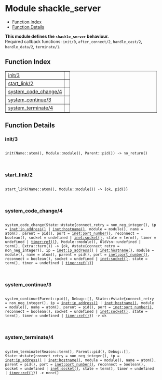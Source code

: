 

# Module shackle_server #
* [Function Index](#index)
* [Function Details](#functions)

__This module defines the `shackle_server` behaviour.__<br /> Required callback functions: `init/0`, `after_connect/2`, `handle_cast/2`, `handle_data/2`, `terminate/1`.

<a name="index"></a>

## Function Index ##


<table width="100%" border="1" cellspacing="0" cellpadding="2" summary="function index"><tr><td valign="top"><a href="#init-3">init/3</a></td><td></td></tr><tr><td valign="top"><a href="#start_link-2">start_link/2</a></td><td></td></tr><tr><td valign="top"><a href="#system_code_change-4">system_code_change/4</a></td><td></td></tr><tr><td valign="top"><a href="#system_continue-3">system_continue/3</a></td><td></td></tr><tr><td valign="top"><a href="#system_terminate-4">system_terminate/4</a></td><td></td></tr></table>


<a name="functions"></a>

## Function Details ##

<a name="init-3"></a>

### init/3 ###

<pre><code>
init(Name::atom(), Module::module(), Parent::pid()) -&gt; no_return()
</code></pre>
<br />

<a name="start_link-2"></a>

### start_link/2 ###

<pre><code>
start_link(Name::atom(), Module::module()) -&gt; {ok, pid()}
</code></pre>
<br />

<a name="system_code_change-4"></a>

### system_code_change/4 ###

<pre><code>
system_code_change(State::#state{connect_retry = non_neg_integer(), ip = <a href="inet.md#type-ip_address">inet:ip_address()</a> | <a href="inet.md#type-hostname">inet:hostname()</a>, module = module(), name = atom(), parent = pid(), port = <a href="inet.md#type-port_number">inet:port_number()</a>, reconnect = boolean(), socket = undefined | <a href="inet.md#type-socket">inet:socket()</a>, state = term(), timer = undefined | <a href="timer.md#type-ref">timer:ref()</a>}, Module::module(), OldVsn::undefined | term(), Extra::term()) -&gt; {ok, #state{connect_retry = non_neg_integer(), ip = <a href="inet.md#type-ip_address">inet:ip_address()</a> | <a href="inet.md#type-hostname">inet:hostname()</a>, module = module(), name = atom(), parent = pid(), port = <a href="inet.md#type-port_number">inet:port_number()</a>, reconnect = boolean(), socket = undefined | <a href="inet.md#type-socket">inet:socket()</a>, state = term(), timer = undefined | <a href="timer.md#type-ref">timer:ref()</a>}}
</code></pre>
<br />

<a name="system_continue-3"></a>

### system_continue/3 ###

<pre><code>
system_continue(Parent::pid(), Debug::[], State::#state{connect_retry = non_neg_integer(), ip = <a href="inet.md#type-ip_address">inet:ip_address()</a> | <a href="inet.md#type-hostname">inet:hostname()</a>, module = module(), name = atom(), parent = pid(), port = <a href="inet.md#type-port_number">inet:port_number()</a>, reconnect = boolean(), socket = undefined | <a href="inet.md#type-socket">inet:socket()</a>, state = term(), timer = undefined | <a href="timer.md#type-ref">timer:ref()</a>}) -&gt; ok
</code></pre>
<br />

<a name="system_terminate-4"></a>

### system_terminate/4 ###

<pre><code>
system_terminate(Reason::term(), Parent::pid(), Debug::[], State::#state{connect_retry = non_neg_integer(), ip = <a href="inet.md#type-ip_address">inet:ip_address()</a> | <a href="inet.md#type-hostname">inet:hostname()</a>, module = module(), name = atom(), parent = pid(), port = <a href="inet.md#type-port_number">inet:port_number()</a>, reconnect = boolean(), socket = undefined | <a href="inet.md#type-socket">inet:socket()</a>, state = term(), timer = undefined | <a href="timer.md#type-ref">timer:ref()</a>}) -&gt; none()
</code></pre>
<br />

